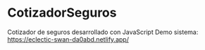 # CotizadorSeguros
Cotizador de seguros desarrollado con JavaScript
Demo sistema: https://eclectic-swan-da0abd.netlify.app/

